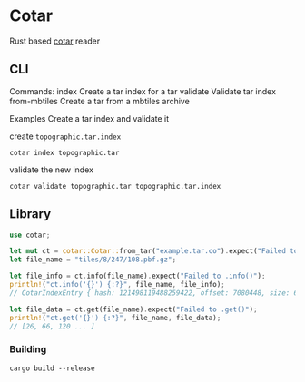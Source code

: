 # Cotar

Rust based [cotar](https://github.com/linz/cotar) reader

## CLI

Commands:
index Create a tar index for a tar
validate Validate tar index
from-mbtiles Create a tar from a mbtiles archive

Examples
Create a tar index and validate it

create `topographic.tar.index`

```
cotar index topographic.tar
```

validate the new index

```
cotar validate topographic.tar topographic.tar.index
```

## Library

```rust
use cotar;

let mut ct = cotar::Cotar::from_tar("example.tar.co").expect("Failed to ::from_tar()");
let file_name = "tiles/8/247/108.pbf.gz";

let file_info = ct.info(file_name).expect("Failed to .info()");
println!("ct.info('{}') {:?}", file_name, file_info);
// CotarIndexEntry { hash: 121498119488259422, offset: 7080448, size: 68 }

let file_data = ct.get(file_name).expect("Failed to .get()");
println!("ct.get('{}') {:?}", file_name, file_data);
// [26, 66, 120 ... ]
```

### Building

```
cargo build --release
```
